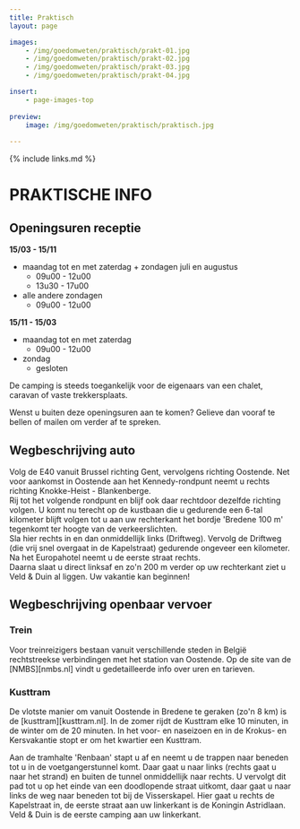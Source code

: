 ```yaml
---
title: Praktisch
layout: page

images:
    - /img/goedomweten/praktisch/prakt-01.jpg
    - /img/goedomweten/praktisch/prakt-02.jpg
    - /img/goedomweten/praktisch/prakt-03.jpg
    - /img/goedomweten/praktisch/prakt-04.jpg

insert:
    - page-images-top
    
preview:
    image: /img/goedomweten/praktisch/praktisch.jpg
    
---
```


{% include links.md %}

# PRAKTISCHE INFO


## Openingsuren receptie

<B>15/03 - 15/11</B>
- maandag tot en met zaterdag + zondagen juli en augustus 
    - 09u00 - 12u00
    - 13u30 - 17u00
- alle andere zondagen
    - 09u00 - 12u00
    
<B>15/11 - 15/03</B>
- maandag tot en met zaterdag
    - 09u00 - 12u00
- zondag
    - gesloten


De camping is steeds toegankelijk voor de eigenaars van een chalet, 
caravan of vaste trekkersplaats.

Wenst u buiten deze openingsuren aan te komen? Gelieve dan vooraf te bellen of mailen om verder af te spreken.



## Wegbeschrijving auto

Volg de E40 vanuit Brussel richting Gent, vervolgens richting Oostende. Net voor aankomst in Oostende aan het Kennedy-rondpunt neemt u rechts richting Knokke-Heist - Blankenberge.<br>
Rij tot het volgende rondpunt en blijf ook daar rechtdoor dezelfde richting volgen. U komt nu terecht op de kustbaan die u gedurende een 6-tal kilometer blijft volgen tot u aan uw rechterkant het bordje 'Bredene 100 m' tegenkomt ter hoogte van de verkeerslichten.<br> 
Sla hier rechts in en dan onmiddellijk links (Driftweg). Vervolg de Driftweg (die vrij snel overgaat in de Kapelstraat) gedurende ongeveer een kilometer. Na het Europahotel neemt u de eerste straat rechts.<br>
Daarna slaat u direct linksaf en zo'n 200 m verder op uw rechterkant ziet u Veld & Duin al liggen. Uw vakantie kan beginnen!

## Wegbeschrijving openbaar vervoer


### Trein

Voor treinreizigers bestaan vanuit verschillende steden in België rechtstreekse verbindingen met het station van Oostende. Op de site van de [NMBS][nmbs.nl] vindt u gedetailleerde info over uren en tarieven.

### Kusttram

De vlotste manier om vanuit Oostende in Bredene te geraken (zo'n 8 km) is de [kusttram][kusttram.nl]. In de zomer rijdt de Kusttram elke 10 minuten, in de winter om de 20 minuten. In het voor- en naseizoen en in de Krokus- en Kersvakantie stopt er om het kwartier een Kusttram.<br>

Aan de tramhalte 'Renbaan' stapt u af en neemt u de trappen naar beneden tot u in de voetgangerstunnel komt. Daar gaat u naar links (rechts gaat u naar het strand) en buiten de tunnel onmiddellijk naar rechts. U vervolgt dit pad tot u op het einde van een doodlopende straat uitkomt, daar gaat u naar links de weg naar beneden tot bij de Visserskapel. Hier gaat u rechts de Kapelstraat in, de eerste straat aan uw linkerkant is de Koningin Astridlaan. Veld & Duin is de eerste camping aan uw linkerkant.


